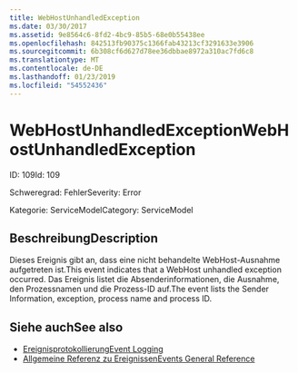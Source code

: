 ```yaml
---
title: WebHostUnhandledException
ms.date: 03/30/2017
ms.assetid: 9e8564c6-8fd2-4bc9-85b5-68e0b55438ee
ms.openlocfilehash: 842513fb90375c1366fab43213cf3291633e3906
ms.sourcegitcommit: 6b308cf6d627d78ee36dbbae8972a310ac7fd6c8
ms.translationtype: MT
ms.contentlocale: de-DE
ms.lasthandoff: 01/23/2019
ms.locfileid: "54552436"
---
```

# <a name="webhostunhandledexception"></a><span data-ttu-id="44d26-102">WebHostUnhandledException</span><span class="sxs-lookup"><span data-stu-id="44d26-102">WebHostUnhandledException</span></span>
<span data-ttu-id="44d26-103">ID: 109</span><span class="sxs-lookup"><span data-stu-id="44d26-103">Id: 109</span></span>  
  
 <span data-ttu-id="44d26-104">Schweregrad: Fehler</span><span class="sxs-lookup"><span data-stu-id="44d26-104">Severity: Error</span></span>  
  
 <span data-ttu-id="44d26-105">Kategorie: ServiceModel</span><span class="sxs-lookup"><span data-stu-id="44d26-105">Category: ServiceModel</span></span>  
  
## <a name="description"></a><span data-ttu-id="44d26-106">Beschreibung</span><span class="sxs-lookup"><span data-stu-id="44d26-106">Description</span></span>  
 <span data-ttu-id="44d26-107">Dieses Ereignis gibt an, dass eine nicht behandelte WebHost-Ausnahme aufgetreten ist.</span><span class="sxs-lookup"><span data-stu-id="44d26-107">This event indicates that a WebHost unhandled exception occurred.</span></span> <span data-ttu-id="44d26-108">Das Ereignis listet die Absenderinformationen, die Ausnahme, den Prozessnamen und die Prozess-ID auf.</span><span class="sxs-lookup"><span data-stu-id="44d26-108">The event lists the Sender Information, exception, process name and process ID.</span></span>  
  
## <a name="see-also"></a><span data-ttu-id="44d26-109">Siehe auch</span><span class="sxs-lookup"><span data-stu-id="44d26-109">See also</span></span>
- [<span data-ttu-id="44d26-110">Ereignisprotokollierung</span><span class="sxs-lookup"><span data-stu-id="44d26-110">Event Logging</span></span>](../../../../../docs/framework/wcf/diagnostics/event-logging/index.md)
- [<span data-ttu-id="44d26-111">Allgemeine Referenz zu Ereignissen</span><span class="sxs-lookup"><span data-stu-id="44d26-111">Events General Reference</span></span>](../../../../../docs/framework/wcf/diagnostics/event-logging/events-general-reference.md)
